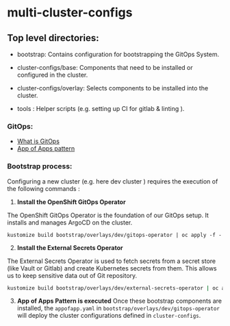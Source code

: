 # multi-cluster-configs

## Top level directories:

* bootstrap: Contains configuration for bootstrapping the GitOps System.

* cluster-configs/base: Components that need to be installed or configured in the cluster.

* cluster-configs/overlay: Selects components to be installed into the cluster.

* tools : Helper scripts (e.g. setting up CI for gitlab & linting ).


### GitOps:
* [What is GitOps](https://opengitops.dev/)
* [App of Apps pattern](https://argo-cd.readthedocs.io/en/stable/operator-manual/cluster-bootstrapping/)
  
### Bootstrap process:

Configuring a new cluster (e.g. here dev cluster ) requires the execution of the following commands :

1. **Install the OpenShift GitOps Operator**

The OpenShift GitOps Operator is the foundation of our GitOps setup. It installs and manages ArgoCD on the cluster.
```
kustomize build bootstrap/overlays/dev/gitops-operator | oc apply -f - 
```

2. **Install the External Secrets Operator**

The External Secrets Operator is used to fetch secrets from a secret store (like Vault or Gitlab) and create Kubernetes secrets from them. This allows us to keep sensitive data out of Git repository.

```bash
kustomize build bootstrap/overlays/dev/external-secrets-operator | oc apply -f -
``` 

3. **App of Apps Pattern is executed**
Once these bootstrap components are installed, the `appofapp.yaml` in `bootstrap/overlays/dev/gitops-operator` will deploy the cluster configurations defined in `cluster-configs`. 